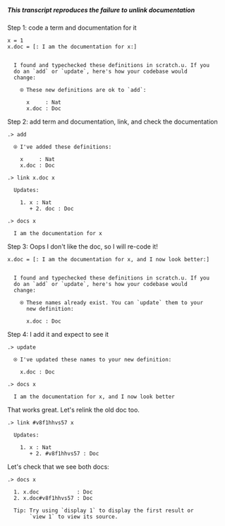 ##### This transcript reproduces the failure to unlink documentation

Step 1: code a term and documentation for it
```unison
x = 1
x.doc = [: I am the documentation for x:]
```

```ucm

  I found and typechecked these definitions in scratch.u. If you
  do an `add` or `update`, here's how your codebase would
  change:
  
    ⍟ These new definitions are ok to `add`:
    
      x     : Nat
      x.doc : Doc

```
Step 2: add term and documentation, link, and check the documentation
```ucm
.> add

  ⍟ I've added these definitions:
  
    x     : Nat
    x.doc : Doc

.> link x.doc x

  Updates:
  
    1. x : Nat
       + 2. doc : Doc

.> docs x

  I am the documentation for x

```
Step 3: Oops I don't like the doc, so I will re-code it!
```unison
x.doc = [: I am the documentation for x, and I now look better:]
```

```ucm

  I found and typechecked these definitions in scratch.u. If you
  do an `add` or `update`, here's how your codebase would
  change:
  
    ⍟ These names already exist. You can `update` them to your
      new definition:
    
      x.doc : Doc

```
Step 4: I add it and expect to see it
```ucm
.> update

  ⍟ I've updated these names to your new definition:
  
    x.doc : Doc

.> docs x

  I am the documentation for x, and I now look better

```
That works great. Let's relink the old doc too.

```ucm
.> link #v8f1hhvs57 x

  Updates:
  
    1. x : Nat
       + 2. #v8f1hhvs57 : Doc

```
Let's check that we see both docs:

```ucm
.> docs x

  1. x.doc            : Doc
  2. x.doc#v8f1hhvs57 : Doc
  
  Tip: Try using `display 1` to display the first result or
       `view 1` to view its source.

```
